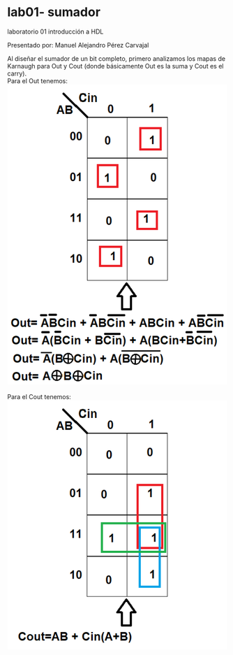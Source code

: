 # lab01- sumador 
laboratorio 01 introducción a HDL

Presentado por: Manuel Alejandro Pérez Carvajal

Al diseñar el sumador de un bit completo, primero analizamos los mapas de Karnaugh para Out y Cout (donde básicamente Out es la suma y Cout es el carry).    
Para el Out tenemos:  
<span style="display:block;text-align:center">![GitHub Logo](/docs/Out.png)</span>  
Para el Cout tenemos:  
<span style="display:block;text-align:center">![GitHub Logo](/docs/Cout.png)</span>  

